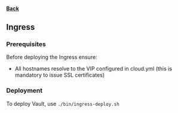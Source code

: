#### [Back](../README.md)

## Ingress

### Prerequisites

Before deploying the Ingress ensure:

- All hostnames resolve to the VIP configured in cloud.yml (this is mandatory to issue SSL certificates)

### Deployment

To deploy Vault, use `./bin/ingress-deploy.sh`

